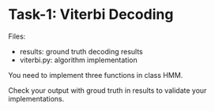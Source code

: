 # Task-1: Viterbi Decoding

Files:
- results: ground truth decoding results
- viterbi.py: algorithm implementation

You need to implement three functions in class HMM.

Check your output with groud truth in results to validate your implementations.
